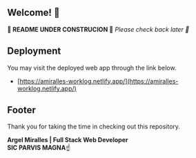 ## Welcome! 👋

**🚧 README UNDER CONSTRUCION 🚧**
_Please check back later 🙏_

## Deployment

You may visit the deployed web app through the link below.

- [https://amiralles-worklog.netlify.app/](https://amiralles-worklog.netlify.app/)

## Footer

Thank you for taking the time in checking out this repository.

**Argel Miralles | Full Stack Web Developer**<br>
**SIC PARVIS MAGNA**☝
